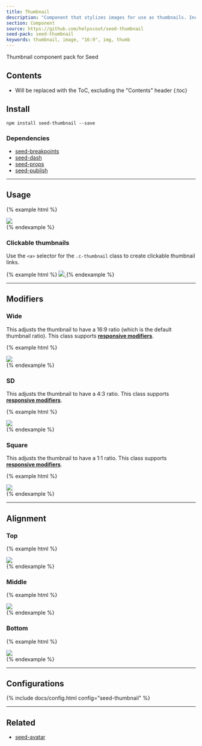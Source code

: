 ```yaml
---
title: Thumbnail
description: "Component that stylizes images for use as thumbnails. Includes support for a variation of sizes and styles."
section: Component
source: https://github.com/helpscout/seed-thumbnail
seed-pack: seed-thumbnail
keywords: thumbnail, image, "16:9", img, thumb
---
```


Thumbnail component pack for Seed

## Contents

* Will be replaced with the ToC, excluding the "Contents" header
{:toc}

## Install

```
npm install seed-thumbnail --save
```


### Dependencies

* [seed-breakpoints](/seed/packs/seed-breakpoints)
* [seed-dash](/seed/packs/seed-dash)
* [seed-props](/seed/packs/seed-props)
* [seed-publish](/seed/packs/seed-publish)



---



## Usage

{% example html %}
<div class="c-thumbnail">
  <img src="/seed/images/examples/cupcake.jpg" class="c-thumbnail__image">
</div>
{% endexample %}



### Clickable thumbnails

Use the `<a>` selector for the `.c-thumbnail` class to create clickable thumbnail links.

{% example html %}
<a class="c-thumbnail" href="#">
  <img src="/seed/images/examples/cupcake.jpg" class="c-thumbnail__image">
</a>
{% endexample %}



---



## Modifiers

### Wide

This adjusts the thumbnail to have a 16:9 ratio (which is the default thumbnail ratio).
This class supports **[responsive modifiers](/seed/packs/seed-breakpoints/#responsive-modifiers)**.

{% example html %}
<div class="c-thumbnail c-thumbnail--wide">
  <img src="/seed/images/examples/cupcake.jpg" class="c-thumbnail__image">
</div>
{% endexample %}



### SD

This adjusts the thumbnail to have a 4:3 ratio.
This class supports **[responsive modifiers](/seed/packs/seed-breakpoints/#responsive-modifiers)**.

{% example html %}
<div class="c-thumbnail c-thumbnail--sd">
  <img src="/seed/images/examples/cupcake.jpg" class="c-thumbnail__image">
</div>
{% endexample %}



### Square

This adjusts the thumbnail to have a 1:1 ratio.
This class supports **[responsive modifiers](/seed/packs/seed-breakpoints/#responsive-modifiers)**.

{% example html %}
<div class="c-thumbnail c-thumbnail--square">
  <img src="/seed/images/examples/cupcake.jpg" class="c-thumbnail__image">
</div>
{% endexample %}



---



## Alignment

### Top

{% example html %}
<div class="c-thumbnail c-thumbnail--top">
  <img src="/seed/images/examples/cupcake.jpg" class="c-thumbnail__image">
</div>
{% endexample %}


### Middle

{% example html %}
<div class="c-thumbnail c-thumbnail--middle">
  <img src="/seed/images/examples/cupcake.jpg" class="c-thumbnail__image">
</div>
{% endexample %}


### Bottom

{% example html %}
<div class="c-thumbnail c-thumbnail--bottom">
  <img src="/seed/images/examples/cupcake.jpg" class="c-thumbnail__image">
</div>
{% endexample %}



---



## Configurations

{% include docs/config.html config="seed-thumbnail" %}



---



## Related

* [seed-avatar](/seed/packs/seed-avatar)
